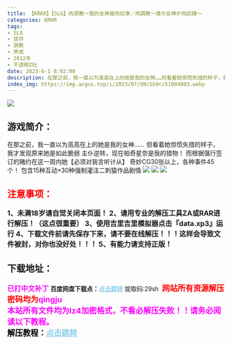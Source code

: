 ```yaml
---
title: 【KRKR】【SLG】肉调教～我的女神是肉奴隶／肉調教～僕の女神が肉奴隷～
categories: KRKR
tags:
- SLG
- 拔作
- 调教
- 养成
- 2012年
- 不透明Z社
date: 2023-6-1 8:02:00
description: 在那之前，我一直以为高高在上的她是我的女神……但看着她惊慌失措的样子，我才发现原来她是如此脆弱主仆逆转，现在帕奇星奈是我的猎物！而根据强行签订的赌约在这一周内她【必须对我言听计从】奇妙CG30张以上，各种事件45个！包含15种互动+30种强制灌注二刺猿作品剧情
index_img: https://img.acgus.top/i/2023/07/d0c5b9cc51094803.webp
---
```

![](https://img.acgus.top/i/2023/07/d0c5b9cc51094803.webp)
## 游戏简介：
在那之前，我一直以为高高在上的她是我的女神……
但看着她惊慌失措的样子，我才发现原来她是如此脆弱
主仆逆转，现在帕奇星奈是我的猎物！
而根据强行签订的赌约在这一周内她【必须对我言听计从】
奇妙CG30张以上，各种事件45个！
包含15种互动+30种强制灌注二刺猿作品剧情
![](https://img.acgus.top/i/2023/07/fd0f280639094811.webp)
![](https://img.acgus.top/i/2023/07/f513f1ee90094808.webp)
![](https://img.acgus.top/i/2023/07/9483e11f4e094805.webp)





## <font color=#FF0000 >注意事项：</font>
<font size=3><b>1、未满18岁请自觉关闭本页面！
2、请用专业的解压工具ZA或RAR进行解压！（这点很重要）
3、使用吉里吉里模拟器点击『data.xp3』运行
4、下载文件前请先保存下来，请不要在线解压！！！这样会导致文件被封，对你也没好处！！！
5、有能力请支持正版！</b></font>

## 下载地址：
<font color=#FF00FF size=3><b>已打中文补丁</b></font>
<b>百度网盘下载点：</b><a href="https://pan.baidu.com/s/1QPXXxBfKa3buPLh1u1Ywhw?pwd=29sh" style="color: #87CEEB;"><b>点击跳转</b></a> 提取码:29sh
<a style="padding: 0" href="https://post.qingju.org/AD/"><img style="max-width:100%" src="https://img.acgus.top/i/2024/07/478f689b8021d8d499ab43d21acf137a.gif" alt=""></a>
<b><font color=#FF0000 size=4>网站所有资源解压密码均为</b></font><b><font color=#FF00FF size=4>qingju</font><font color=#FF0000 ></font></b><br><b><font color=#FF00FF size=4>本站所有文件均为lz4加密格式，不看必解压失败！！请务必阅读以下教程。</b></font><br><b><font color=#000 size=4>解压教程：</b><a href="https://post.qingju.org/tutorial/000/" style="color: #87CEEB;"><b>点击跳转</b></a>